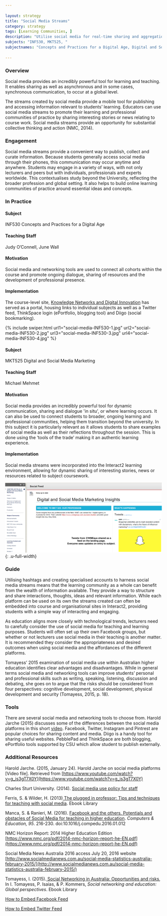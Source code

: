 ```yaml
---

layout: strategy
title: "Social Media Streams"
category: strategy
tags: [Learning Communities, ]
description: "Utilise social media for real-time sharing and aggregation."
subjects: "INF530, MKT525, "
subjectnames: "Concepts and Practices for a Digital Age, Digital and Social Media Marketing, "

---
```


### Overview

Social media provides an incredibly powerful tool for learning and teaching. It enables sharing as well as asynchronous and in some cases, synchronous communication, to occur at a global level.

The streams created by social media provide a mobile tool for publishing and accessing information relevant to students’ learning. Educators can use social media streams to promote their learning and professional communities of practice by sharing interesting stories or news relating to course work. Social media streams provide an opportunity for substantial collective thinking and action (NMC, 2014).

### Engagement

Social media streams provide a convenient way to publish, collect and curate information. Because students generally access social media through their phones, this communication may occur anytime and anywhere. Students may engage in a variety of ways, with not only lecturers and peers but with individuals, professionals and experts worldwide.  This contextualises study beyond the University, reflecting the broader profession and global setting. It also helps to build online learning communities of practice around essential ideas and concepts.

### In Practice
<div class="u-release practice" >

<div class="practice-item">
<div class="practice-content" markdown="1">

#### Subject

INF530 Concepts and Practices for a Digital Age

#### Teaching Staff

Judy O’Connell, June Wall

#### Motivation

Social media and networking tools are used to connect all cohorts within the course and promote ongoing dialogue, sharing of resources and the development of professional presence.

#### Implementation

The course-level site, [Knowledge Networks and Digital Innovation](http://csu.edu.au/digital) has served as a portal, housing links to individual subjects as well as a Twitter feed, ThinkSpace login (ePortfolio, blogging tool) and Diigo (social bookmarking).

{% include swiper.html url1="social-media-INF530-1.jpg" url2="social-media-INF530-2.jpg" url3="social-media-INF530-3.jpg" url4="social-media-INF530-4.jpg" %}


</div>
</div>

<div class="practice-item">
<div class="practice-content" markdown="1">

#### Subject

MKT525 Digital and Social Media Marketing

#### Teaching Staff

Michael Mehmet

#### Motivation

Social media provides an incredibly powerful tool for dynamic communication, sharing and dialogue 'in situ', or where learning occurs. It can also be used to connect students to broader, ongoing learning and professional communities, helping them transition beyond the university. In this subject it is particularly relevant as it allows students to share examples of social media as well as their reflections throughout the session. This is done using the ‘tools of the trade’ making it an authentic learning experience.

#### Implementation

Social media streams were incorporated into the Interact2 learning environment, allowing for dynamic sharing of interesting stories, news or resources related to subject coursework.

![Screenshot of Interact2 site with embedded stream](../images/practices/Social-Media-Streams-1.png){: .u-full-width}

</div>
</div>
</div>

### Guide

Utilising hashtags and creating specialised accounts to harness social media streams means that the learning community as a whole can benefit from the wealth of information available. They provide a way to structure and share interactions, thoughts, ideas and relevant information. While each platform can be used on its own the streams created can often be embedded into course and organisational sites in Interact2, providing students with a simple way of interacting and engaging.

As education aligns more closely with technological trends, lecturers need to carefully consider the use of social media for teaching and learning purposes. Students will often set up their own Facebook groups, but whether or not lecturers use social media in their teaching is another matter. It is recommended they consider the appropriateness and desired outcomes when using social media and the affordances of the different platforms.

Tomayess’ 2015 examination of social media use within Australian higher education identifies clear advantages and disadvantages. While in general terms social media and networking tools can improve students’ personal and professional skills such as writing, speaking, listening, discussion and debating, she goes on to argue that the risks should be considered from four perspectives: cognitive development, social development, physical development and security (Tomayess, 2015, p. 18).

### Tools

There are several social media and networking tools to choose from. Harold Jarche (2015) discusses some of the differences between the social media platforms in this short [video](https://www.youtube.com/watch?v=g_is3gT7X0Y). Facebook, Twitter, Instagram and Pintrest are popular choices for sharing content and media. Diigo is a handy tool for sharing useful websites. PebblePad and ThinkSpace are both blogging, ePortfolio tools supported by CSU which allow student to publish externally.

### Additional Resources

<div class="apa-ref" markdown="1">

Harold Jarche. (2015, January 24). Harold Jarche on social media platforms [Video file]. Retrieved from [https://www.youtube.com/watch?v=g_is3gT7X0Y](https://www.youtube.com/watch?v=g_is3gT7X0Y)

Charles Sturt University. (2014). [Social media use policy for staff](https://policy.csu.edu.au/view.current.php?id=00384)

Ferris, S. & Wilder, H. (2013)[ The plugged in professor: Tips and techniques for teaching with social media](http://www.csuau.eblib.com.ezproxy.csu.edu.au/patron/FullRecord.aspx?p=1574982). Ebook Library

Manca, S. & Ranieri, M. (2016). [Facebook and the others. Potentials and obstacles of Social Media for teaching in higher education](http://www.sciencedirect.com.ezproxy.csu.edu.au/science/article/pii/S0360131516300185). *Computers & Education, 95*.  216-230. doi:10.1016/j.compedu.2016.01.012

NMC Horizon Report: 2014 Higher Education Edition
[https://www.nmc.org/pdf/2014-nmc-horizon-report-he-EN.pdf](https://www.nmc.org/pdf/2014-nmc-horizon-report-he-EN.pdf)

Social Media News Australia 2016 access July 20, 2016 website [http://www.socialmedianews.com.au/social-media-statistics-australia-february-2015/](http://www.socialmedianews.com.au/social-media-statistics-australia-february-2015/)

Tomayess, I. (2015).[ Social Networking in Australia: Opportunities and risks](http://www.csuau.eblib.com.ezproxy.csu.edu.au/patron/Read.aspx?p=4178203&pg=25), In I. Tomayess,  P. Isaias, & P. Kommers, *Social networking and education: Global perspectives*. Ebook Library

[How to Embed Facebook Feed](https://cms.drupal.ku.edu/how-embed-facebook-feed)

[How to Embed Twitter Feed](https://elearn.southampton.ac.uk/blackboard/addtwitter/)

</div>
